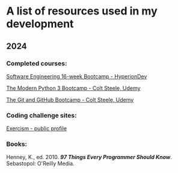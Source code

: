 # A list of resources used in my development #

## **2024** ##
### **Completed courses:** ##

[Software Engineering 16-week Bootcamp - HyperionDev](https://www.hyperiondev.com/portfolio/PC23110010302/)

[The Modern Python 3 Bootcamp - Colt Steele, Udemy](ude.my.com/UC-28cec667-94de-4faf-b115-24ef7231d743/)

[The Git and GitHub Bootcamp - Colt Steele, Udemy](ude.my.com/UC-d3eca606-7383-4b04-a70a-02276572109a/)


### **Coding challenge sites:** ###

[Exercism - public profile](https://exercism.org/profiles/Pidgety)

### **Books:** ###

Henney, K., ed. 2010. **_97 Things Every Programmer Should Know_**. Sebastopol: O'Reilly Media.
